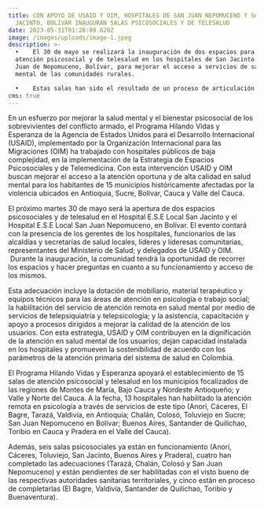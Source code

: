 ```yaml
---
title: CON APOYO DE USAID Y OIM, HOSPITALES DE SAN JUAN NEPOMUCENO Y SAN
  JACINTO, BOLÍVAR INAUGURAN SALAS PSICOSOCIALES Y DE TELESALUD
date: 2023-05-31T01:28:09.620Z
image: /images/uploads/image-1.jpeg
description: >-
  •    El 30 de mayo se realizará la inauguración de dos espacios para la
  atención psicosocial y de telesalud en los hospitales de San Jacinto y San
  Juan de Nepomuceno, Bolívar, para mejorar el acceso a servicios de salud
  mental de las comunidades rurales.

  •    Estas salas han sido el resultado de un proceso de articulación entre las autoridades locales, los hospitales, el Ministerio de Salud, y el Programa Hilando Vidas y Esperanza de la Agencia de Estados Unidos para el Desarrollo Internacional (USAID), implementado por la Organización Internacional para las Migraciones (OIM).
cms: true
---
```

En un esfuerzo por mejorar la salud mental y el bienestar psicosocial de los sobrevivientes del conflicto armado, el Programa Hilando Vidas y Esperanza de la Agencia de Estados Unidos para el Desarrollo Internacional (USAID), implementado por la Organización Internacional para las Migraciones (OIM) ha trabajado con hospitales públicos de baja complejidad, en la implementación de la Estrategia de Espacios Psicosociales y de Telemedicina. Con esta intervención USAID y OIM buscan mejorar el acceso a la atención oportuna y de alta calidad en salud mental para los habitantes de 15 municipios históricamente afectadas por la violencia ubicados en Antioquia, Sucre, Bolívar, Cauca y Valle del Cauca. 

El próximo martes 30 de mayo será la apertura de dos espacios psicosociales y de telesalud en el Hospital E.S.E Local San Jacinto y el Hospital E.S.E Local San Juan Nepomuceno, en Bolívar. El evento contará con la presencia de los gerentes de los hospitales, funcionarios de las alcaldías y secretarías de salud locales, líderes y lideresas comunitarias, representantes del Ministerio de Salud; y delegados de USAID y OIM.  Durante la inauguración, la comunidad tendrá la oportunidad de recorrer los espacios y hacer preguntas en cuanto a su funcionamiento y acceso de los mismos. 

Esta adecuación incluye la dotación de mobiliario, material terapéutico y equipos técnicos para las áreas de atención en psicología o trabajo social; la habilitación del servicio de atención remota en salud mental por medio de servicios de telepsiquiatría y telepsicología; y la asistencia, capacitación y apoyo a procesos dirigidos a mejorar la calidad de la atención de los usuarios. Con esta estrategia, USAID y OIM contribuyen en la dignificación de la atención en salud mental de los usuarios; dejan capacidad instalada en los hospitales y promueven la sostenibilidad de acuerdo con los parámetros de la atención primaria del sistema de salud en Colombia. 

El Programa Hilando Vidas y Esperanza apoyará el establecimiento de 15 salas de atención psicosocial y telesalud en los municipios focalizados de las regiones de Montes de María, Bajo Cauca y Nordeste Antioqueño; y Valle y Norte del Cauca. A la fecha, 13 hospitales han habilitado la atención remota en psicología a través de servicios de este tipo (Anorí, Cáceres, El Bagre, Tarazá, Valdivia, en Antioquia; Chalán, Colosó, Toluviejo en Sucre; San Juan Nepomuceno en Bolívar; Buenos Aires, Santander de Quilichao, Toribio en Cauca y Pradera en el Valle del Cauca).

Además, seis salas psicosociales ya están en funcionamiento (Anorí, Cáceres, Toluviejo, San Jacinto, Buenos Aires y Pradera), cuatro han completado las adecuaciones (Tarazá, Chalán, Colosó y San Juan Nepomuceno) y están pendientes de ser habilitadas con el visto bueno de las respectivas autoridades sanitarias territoriales, y cinco están en proceso de completarlas (El Bagre, Valdivia, Santander de Quilichao, Toribio y Buenaventura).